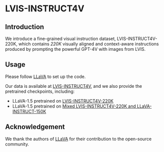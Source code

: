 # LVIS-INSTRUCT4V

## Introduction

We introduce a fine-grained visual instruction dataset, LVIS-INSTRUCT4V-220K, which contains *220K* visually aligned and context-aware instructions produced by prompting the powerful GPT-4V with images from LVIS. 

## Usage

Please follow [LLaVA](https://github.com/haotian-liu/LLaVA) to set up the code. 

Our data is available at [LVIS-INSTRUCT4V](https://huggingface.co/datasets/X2FD/LVIS-Instruct4V), and we also provide the pretrained checkpoints, including:

- LLaVA-1.5 pretrained on [LVIS-INSTRUCT4V-220K](https://huggingface.co/X2FD/LVIS-Instruct4v-7b)
- LLaVA-1.5 pretrained on [Mixed LVIS-INSTRUCT4V-220K and LLaVA-INSTRUCT-150K](https://huggingface.co/X2FD/LVIS-Instruct4v-LLaVA-7b)

## Acknowledgement

We thank the authors of [LLaVA](https://github.com/haotian-liu/LLaVA) for their contribution to the open-source community.
